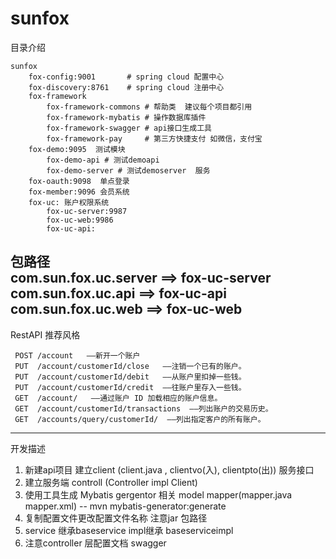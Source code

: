 # sunfox

目录介绍

    sunfox  
        fox-config:9001       # spring cloud 配置中心    
        fox-discovery:8761    # spring cloud 注册中心   
        fox-framework  
            fox-framework-commons # 帮助类  建议每个项目都引用   
            fox-framework-mybatis # 操作数据库插件   
            fox-framework-swagger # api接口生成工具   
            fox-framework-pay     # 第三方快捷支付 如微信，支付宝   
        fox-demo:9095  测试模块  
            fox-demo-api # 测试demoapi   
            fox-demo-server # 测试demoserver  服务
        fox-oauth:9098  单点登录
        fox-member:9096 会员系统
        fox-uc: 账户权限系统
            fox-uc-server:9987
            fox-uc-web:9986
            fox-uc-api: 
         
包路径  
    com.sun.fox.uc.server ==>  fox-uc-server
    com.sun.fox.uc.api ==>  fox-uc-api
    com.sun.fox.uc.web ==>  fox-uc-web      
------------------------------------------------------------------------------------

RestAPI 推荐风格
 
     POST /account   ——新开一个账户  
     PUT  /account/customerId/close   ——注销一个已有的账户。  
     PUT  /account/customerId/debit   ——从账户里扣掉一些钱。  
     PUT  /account/customerId/credit  ——往账户里存入一些钱。  
     GET  /account/   ——通过账户 ID 加载相应的账户信息。  
     GET  /account/customerId/transactions  ——列出账户的交易历史。  
     GET  /accounts/query/customerId/  ——列出指定客户的所有账户。
     
     
---------------------------------------------------------------------------------------
  
         
 开发描述  
 1. 新建api项目 建立client (client.java , clientvo(入), clientpto(出)) 服务接口
 2. 建立服务端 controll (Controller impl  Client)  
 3. 使用工具生成 Mybatis gergentor 相关 model mapper(mapper.java mapper.xml) -- mvn mybatis-generator:generate   
 4. 复制配置文件更改配置文件名称 注意jar 包路径
 5. service 继承baseservice   impl继承 baseserviceimpl
 6. 注意controller 层配置文档 swagger      
